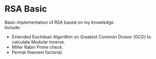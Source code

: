 # RSA Basic
Basic implementation of RSA based on my knowledge.</br>
Include:
- Extended Euclidean Algorithm on Greatest Common Divisor (GCD) to calculate Modular Inverse.
- Miller Rabin Prime check.
- Fermat theorem factorial.